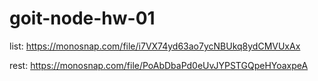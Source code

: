 # goit-node-hw-01

list:
https://monosnap.com/file/i7VX74yd63ao7ycNBUkq8ydCMVUxAx

rest:
https://monosnap.com/file/PoAbDbaPd0eUvJYPSTGQpeHYoaxpeA
